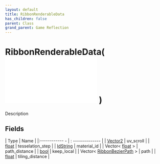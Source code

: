 ```yaml
---
layout: default
title: RibbonRenderableData
has_children: false
parent: Class
grand_parent: Game Reflection
---
```

# RibbonRenderableData( ![ CustomRenderableData ](game-reflection/classes/custom_renderable_data.md) )
Description 

## Fields
| Type | Name |
|:------------ - | : -------------- |
| [Vector2](game-reflection/classes/vector2.md) | uv_scroll |
| [float](game-reflection/components/float.md) | tesselation_step |
| [IdString](game-reflection/components/id_string.md) | material_id |
| Vector< [float](game-reflection/components/float.md) > | path_distance |
| [bool](game-reflection/components/bool.md) | keep_local |
| Vector< [RibbonBezierPath](game-reflection/classes/ribbon_bezier_path.md) > | path |
| [float](game-reflection/components/float.md) | tiling_distance |
